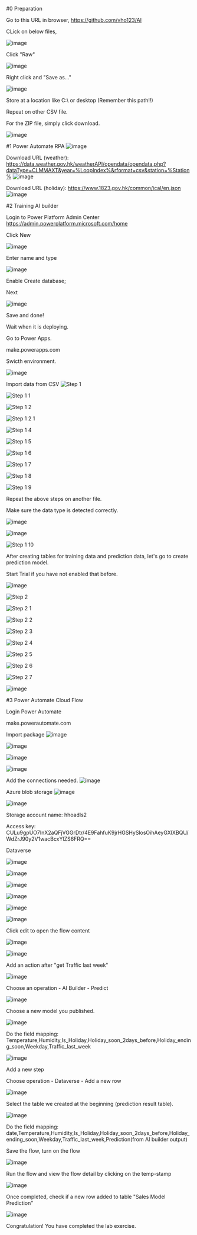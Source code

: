 #0 Preparation

Go to this URL in browser, https://github.com/vho123/AI

CLick on below files,

![image](https://user-images.githubusercontent.com/50817966/228743354-1fb49876-0689-4415-a707-02e27411c03d.png)

Click "Raw"

![image](https://user-images.githubusercontent.com/50817966/228743460-5c21e2f6-ebe3-4d43-bdc1-86aa7e6abe55.png)

Right click and "Save as..."

![image](https://user-images.githubusercontent.com/50817966/228743661-a23bf7c3-1054-4b59-87cc-677158a646d6.png)

Store at a location like C:\ or desktop (Remember this path!!)

Repeat on other CSV file.

For the ZIP file, simply click download.

![image](https://user-images.githubusercontent.com/50817966/228744158-2d8447e2-0069-4531-8d70-5c2110e1e2bf.png)


#1 Power Automate RPA
![image](https://user-images.githubusercontent.com/50817966/227774884-39157ec0-c625-4214-af33-ce8c0bcb699a.png)

Download URL (weather): https://data.weather.gov.hk/weatherAPI/opendata/opendata.php?dataType=CLMMAXT&year=%LoopIndex%&rformat=csv&station=%Station%
![image](https://user-images.githubusercontent.com/50817966/227776113-5388a11c-ba28-41a1-ab58-d015ef91d0bc.png)

Download URL (holiday): https://www.1823.gov.hk/common/ical/en.json
![image](https://user-images.githubusercontent.com/50817966/227775014-ea2d69f7-330c-4bc3-bb6b-c171d8dcfec4.png)

#2 Training AI builder

Login to Power Platform Admin Center
https://admin.powerplatform.microsoft.com/home

Click New

![image](https://user-images.githubusercontent.com/50817966/227869168-a85f65e6-d0e8-4dc5-8328-6cf950f0c847.png)

Enter name and type

![image](https://user-images.githubusercontent.com/50817966/227869456-1213cbf4-67ee-4971-a4f9-e4788c4a6252.png)

Enable Create database; 

Next

![image](https://user-images.githubusercontent.com/50817966/227869722-59f3ef2b-1e2f-4928-8441-3ccd025623fc.png)

Save and done!

Wait when it is deploying. 

Go to Power Apps. 

make.powerapps.com

Swicth environment.

![image](https://user-images.githubusercontent.com/50817966/227870037-6af2e852-247c-4c14-81b1-64cac516dfca.png)




Import data from CSV
![Step 1](https://user-images.githubusercontent.com/50817966/227844722-ad9e5ac6-579c-44a5-8552-b8c028c0d865.png)

![Step 1 1](https://user-images.githubusercontent.com/50817966/227844793-15a3bbd1-75ff-47f3-8b9e-c6dab20e3baf.png)

![Step 1 2](https://user-images.githubusercontent.com/50817966/227909959-c4e1d835-6ae6-4c3f-b462-51bffb9f392b.png)

![Step 1 2 1](https://user-images.githubusercontent.com/50817966/227909845-1583d533-5865-472a-96ce-7fe8d5e701b0.png)

![Step 1 4](https://user-images.githubusercontent.com/50817966/227844841-74d4f952-9c5c-46cf-98bd-1a70118636b0.png)

![Step 1 5](https://user-images.githubusercontent.com/50817966/227844856-bed2cc13-da56-4034-bac4-c2703a7f356b.png)

![Step 1 6](https://user-images.githubusercontent.com/50817966/227844865-6c2b718c-df1b-492d-9bac-eaf5d4a42192.png)

![Step 1 7](https://user-images.githubusercontent.com/50817966/227844883-4d354015-2927-41bc-830a-948359bdc44d.png)

![Step 1 8](https://user-images.githubusercontent.com/50817966/227844899-6908c8ef-6376-4788-ac9e-aae0a47bb5a5.png)

![Step 1 9](https://user-images.githubusercontent.com/50817966/227844904-a9ed9154-5277-4d07-b111-d523383c337b.png)

Repeat the above steps on another file.

Make sure the data type is detected correctly.

![image](https://user-images.githubusercontent.com/50817966/228717241-f6ec412a-ac32-4435-bb70-50bccef7622b.png)

![image](https://user-images.githubusercontent.com/50817966/228717412-1f2518b7-ad68-4a81-81a9-7c4a40d82ed1.png)

![Step 1 10](https://user-images.githubusercontent.com/50817966/227844916-fcb18cc5-f764-4738-9448-1692814f91f2.png)

After creating tables for training data and prediction data, let's go to create prediction model.

Start Trial if you have not enabled that before.

![image](https://user-images.githubusercontent.com/50817966/228712376-75ff807d-e11e-44be-a0ec-bbd3c5720f73.png)

![Step 2](https://user-images.githubusercontent.com/50817966/227847437-06bc948e-da11-4ee1-99a7-4cbaa94cc323.png)

![Step 2 1](https://user-images.githubusercontent.com/50817966/227847465-9eeadbee-2120-4236-83fb-c54a74587fba.png)

![Step 2 2](https://user-images.githubusercontent.com/50817966/227847482-3d2e7d9e-8bef-4d5a-ac96-5bc93c891838.png)

![Step 2 3](https://user-images.githubusercontent.com/50817966/227847497-f12128ff-16b1-4993-868b-b16c5b868590.png)

![Step 2 4](https://user-images.githubusercontent.com/50817966/227847506-634b7bcb-cc74-4679-a73a-055d14921dc1.png)

![Step 2 5](https://user-images.githubusercontent.com/50817966/227847515-f95ac697-4dad-497b-b588-ed6b78bc955e.png)

![Step 2 6](https://user-images.githubusercontent.com/50817966/227847529-55db4cbf-ade9-4682-a684-21f95e2d97cc.png)

![Step 2 7](https://user-images.githubusercontent.com/50817966/227847542-0db289f9-84a4-425b-a8d4-55d04b72554e.png)

![image](https://user-images.githubusercontent.com/50817966/227853581-2c306d73-7957-46b8-8ba9-41030dbfd1ca.png)


#3 Power Automate Cloud Flow

Login Power Automate 

make.powerautomate.com

Import package
![image](https://user-images.githubusercontent.com/50817966/227775312-860d89b0-2c66-4334-b0b5-51cb2939297f.png)

![image](https://user-images.githubusercontent.com/50817966/227853900-81592d8b-1e99-4454-b0a0-2777445c5be8.png)

![image](https://user-images.githubusercontent.com/50817966/227911203-cfe4a7f3-3a61-433e-97cb-1d174cf1da8d.png)

![image](https://user-images.githubusercontent.com/50817966/227911929-c403c402-6ba5-4c04-80b1-1f453e09e235.png)

Add the connections needed.
![image](https://user-images.githubusercontent.com/50817966/227848960-931d19ae-9c16-4f84-afa0-f3d59c274fc7.png)

Azure blob storage
![image](https://user-images.githubusercontent.com/50817966/227849065-a486f147-70ea-493e-a1ad-c5876ebbbd1d.png)

![image](https://user-images.githubusercontent.com/50817966/227775398-dfd0383e-3deb-4c60-9299-ebbfb43efc08.png)

Storage account name: hhoadls2

Access key: CULu9gpUO7InX2aQFjVGGrDtr/4E9FahfuK9jrHGSHySlosOihAeyGXlXBQU/WdZrJ90y2V1wacBcxYlZS6FRQ==

Dataverse

![image](https://user-images.githubusercontent.com/50817966/227849239-77933f5c-6b12-4aeb-9961-3c0a639eb6d8.png)

![image](https://user-images.githubusercontent.com/50817966/227849382-f29ce751-a811-4447-85fa-3bd676946a3a.png)

![image](https://user-images.githubusercontent.com/50817966/227849471-c305dba5-e9ee-46aa-baa6-1645a9bfe652.png)

![image](https://user-images.githubusercontent.com/50817966/227849572-f099f68b-7daf-4224-a066-0da413027f52.png)

![image](https://user-images.githubusercontent.com/50817966/227849773-a481c5ea-f57c-416a-841e-85f058312a0c.png)

![image](https://user-images.githubusercontent.com/50817966/228719200-b9c94523-e224-4247-bd52-80ec31c5faeb.png)

Click edit to open the flow content

![image](https://user-images.githubusercontent.com/50817966/228719413-6520c300-5fd1-4dda-9fad-91af8538fbbb.png)

![image](https://user-images.githubusercontent.com/50817966/228719528-22619e2a-430b-4c71-a901-f8bc3b4b15c9.png)


Add an action after "get Traffic last week"

![image](https://user-images.githubusercontent.com/50817966/228719690-2b091268-c043-4d2c-b9a6-eb9716610cf3.png)


Choose an operation - AI Builder - Predict

![image](https://user-images.githubusercontent.com/50817966/227861206-bdd42a39-753b-4988-a036-818330102f55.png)

Choose a new model you published.

![image](https://user-images.githubusercontent.com/50817966/227862093-2375a244-156d-40e7-8269-e855b0c8f1bf.png)

Do the field mapping: Temperature,Humidity,Is_Holiday,Holiday_soon_2days_before,Holiday_ending_soon,Weekday,Traffic_last_week

![image](https://user-images.githubusercontent.com/50817966/227862318-70248d11-f38f-4d05-b682-41a5833e8194.png)

Add a new step

Choose operation - Dataverse - Add a new row

![image](https://user-images.githubusercontent.com/50817966/227863248-c46520e8-7471-4c48-b5a9-30ae204affaf.png)

Select the table we created at the beginning (prediction result table).

![image](https://user-images.githubusercontent.com/50817966/227863451-b1034d94-aea8-487a-9711-1c3405514182.png)

Do the field mapping: date,Temperature,Humidity,Is_Holiday,Holiday_soon_2days_before,Holiday_ending_soon,Weekday,Traffic_last_week,Prediction(from AI builder output)

Save the flow, turn on the flow

![image](https://user-images.githubusercontent.com/50817966/227912870-f426da43-5f1b-437b-b803-2d7da8f050f3.png)

Run the flow and view the flow detail by clicking on the temp-stamp

![image](https://user-images.githubusercontent.com/50817966/227913600-033978cd-58eb-4b80-b209-5f0c9faaef58.png)

Once completed, check if a new row added to table "Sales Model Prediction"

![image](https://user-images.githubusercontent.com/50817966/228720644-8dbddc2e-c5f0-40a4-9b0a-bd5a482a8fa1.png)

Congratulation! You have completed the lab exercise.



